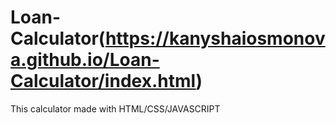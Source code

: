 # Loan-Calculator(https://kanyshaiosmonova.github.io/Loan-Calculator/index.html)
This calculator made with HTML/CSS/JAVASCRIPT
